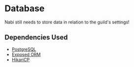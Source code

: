 # Database
Nabi still needs to store data in relation to the guild's settings! 

## Dependencies Used
* [PostgreSQL](https://jdbc.postgresql.org/)
* [Exposed ORM](https://github.com/JetBrains/Exposed)
* [HikariCP](https://github.com/brettwooldridge/HikariCP)